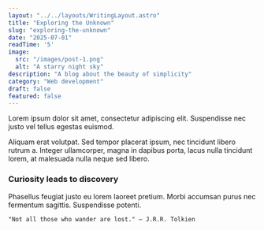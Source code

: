 ```yaml
---
layout: "../../layouts/WritingLayout.astro"
title: "Exploring the Unknown"
slug: "exploring-the-unknown"
date: "2025-07-01"
readTime: '5'
image:
  src: "/images/post-1.png"
  alt: "A starry night sky"
description: "A blog about the beauty of simplicity"
category: "Web development"
draft: false
featured: false
---
```


Lorem ipsum dolor sit amet, consectetur adipiscing elit. Suspendisse nec justo vel tellus egestas euismod.

Aliquam erat volutpat. Sed tempor placerat ipsum, nec tincidunt libero rutrum a. Integer ullamcorper, magna in dapibus porta, lacus nulla tincidunt lorem, at malesuada nulla neque sed libero.

### Curiosity leads to discovery

Phasellus feugiat justo eu lorem laoreet pretium. Morbi accumsan purus nec fermentum sagittis. Suspendisse potenti.

```txt
"Not all those who wander are lost." — J.R.R. Tolkien